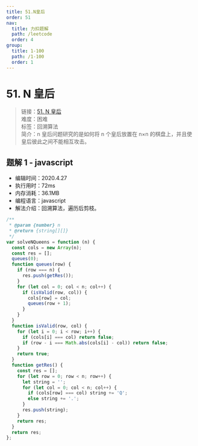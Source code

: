 ```yaml
---
title: 51.N皇后
order: 51
nav:
  title: 力扣题解
  path: /leetcode
  order: 4
group:
  title: 1-100
  path: /1-100
  order: 1
---
```


# 51. N 皇后

> 链接：[51. N 皇后](https://leetcode-cn.com/problems/n-queens/)  
> 难度：困难  
> 标签：回溯算法  
> 简介：n 皇后问题研究的是如何将 n 个皇后放置在 n×n 的棋盘上，并且使皇后彼此之间不能相互攻击。

## 题解 1 - javascript

- 编辑时间：2020.4.27
- 执行用时：72ms
- 内存消耗：36.1MB
- 编程语言：javascript
- 解法介绍：回溯算法，遍历后剪枝。

```javascript
/**
 * @param {number} n
 * @return {string[][]}
 */
var solveNQueens = function (n) {
  const cols = new Array(n);
  const res = [];
  queues(0);
  function queues(row) {
    if (row === n) {
      res.push(getRes());
    }
    for (let col = 0; col < n; col++) {
      if (isValid(row, col)) {
        cols[row] = col;
        queues(row + 1);
      }
    }
  }
  function isValid(row, col) {
    for (let i = 0; i < row; i++) {
      if (cols[i] === col) return false;
      if (row - i === Math.abs(cols[i] - col)) return false;
    }
    return true;
  }
  function getRes() {
    const res = [];
    for (let row = 0; row < n; row++) {
      let string = '';
      for (let col = 0; col < n; col++) {
        if (cols[row] === col) string += 'Q';
        else string += '.';
      }
      res.push(string);
    }
    return res;
  }
  return res;
};
```
